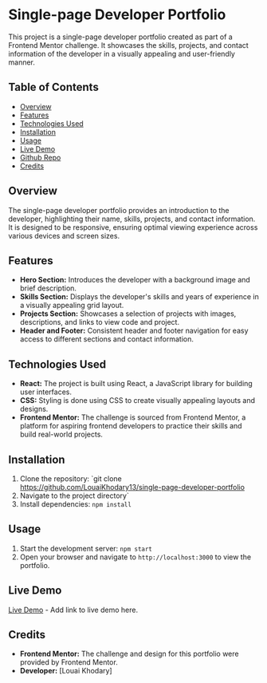 # Single-page Developer Portfolio

This project is a single-page developer portfolio created as part of a Frontend Mentor challenge. It showcases the skills, projects, and contact information of the developer in a visually appealing and user-friendly manner.

## Table of Contents

- [Overview](#overview)
- [Features](#features)
- [Technologies Used](#technologies-used)
- [Installation](#installation)
- [Usage](#usage)
- [Live Demo](#live-demo)
- [Github Repo](https://github.com/LouaiKhodary13/single-page-developer-portfolio)
- [Credits](#credits)

## Overview

The single-page developer portfolio provides an introduction to the developer, highlighting their name, skills, projects, and contact information. It is designed to be responsive, ensuring optimal viewing experience across various devices and screen sizes.

## Features

- **Hero Section:** Introduces the developer with a background image and brief description.
- **Skills Section:** Displays the developer's skills and years of experience in a visually appealing grid layout.
- **Projects Section:** Showcases a selection of projects with images, descriptions, and links to view code and project.
- **Header and Footer:** Consistent header and footer navigation for easy access to different sections and contact information.

## Technologies Used

- **React:** The project is built using React, a JavaScript library for building user interfaces.
- **CSS:** Styling is done using CSS to create visually appealing layouts and designs.
- **Frontend Mentor:** The challenge is sourced from Frontend Mentor, a platform for aspiring frontend developers to practice their skills and build real-world projects.

## Installation

1. Clone the repository: `git clone https://github.com/LouaiKhodary13/single-page-developer-portfolio
2. Navigate to the project directory`
3. Install dependencies: `npm install`

## Usage

1. Start the development server: `npm start`
2. Open your browser and navigate to `http://localhost:3000` to view the portfolio.

## Live Demo

[Live Demo](#) - Add link to live demo here.

## Credits

- **Frontend Mentor:** The challenge and design for this portfolio were provided by Frontend Mentor.
- **Developer:** [Louai Khodary]

